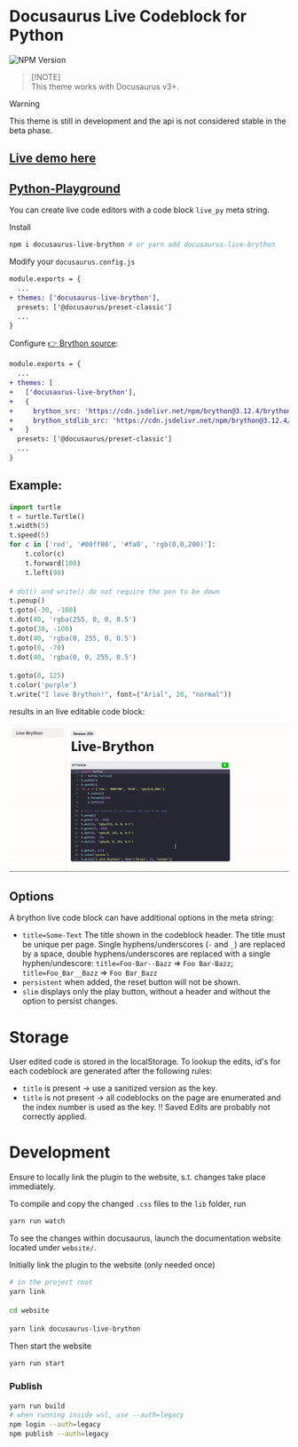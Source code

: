 # Docusaurus Live Codeblock for Python

![NPM Version](https://img.shields.io/npm/v/docusaurus-live-brython)


> [!NOTE]\
> This theme works with Docusaurus v3+.


> [!WARNING]
> This theme is still in development and the api is not considered stable in the beta phase.

## [Live demo here](https://lebalz.github.io/docusaurus-live-brython/)
## [Python-Playground](https://lebalz.github.io/docusaurus-live-brython/playground)

You can create live code editors with a code block `live_py` meta string.

Install

```bash
npm i docusaurus-live-brython # or yarn add docusaurus-live-brython
```

Modify your `docusaurus.config.js`

```diff
module.exports = {
  ...
+ themes: ['docusaurus-live-brython'],
  presets: ['@docusaurus/preset-classic']
  ...
}
```

Configure [👉 Brython source](https://github.com/brython-dev/brython):


```diff
module.exports = {
  ...
+ themes: [
+   ['docusaurus-live-brython'],
+   {
+     brython_src: 'https://cdn.jsdelivr.net/npm/brython@3.12.4/brython.min.js', // default
+     brython_stdlib_src: 'https://cdn.jsdelivr.net/npm/brython@3.12.4/brython_stdlib.js' // default
+   }
  presets: ['@docusaurus/preset-classic']
  ...
}
```
## Example:

```py live_py
import turtle
t = turtle.Turtle()
t.width(5) 
t.speed(5)
for c in ['red', '#00ff00', '#fa0', 'rgb(0,0,200)']:
    t.color(c)
    t.forward(100)
    t.left(90)

# dot() and write() do not require the pen to be down
t.penup()
t.goto(-30, -100)
t.dot(40, 'rgba(255, 0, 0, 0.5')
t.goto(30, -100)
t.dot(40, 'rgba(0, 255, 0, 0.5')
t.goto(0, -70)
t.dot(40, 'rgba(0, 0, 255, 0.5')

t.goto(0, 125)
t.color('purple')
t.write("I love Brython!", font=("Arial", 20, "normal"))
```

results in an live editable code block:

![Brython Demo](brython-demo.gif)

## Options

A brython live code block can have additional options in the meta string:

- `title=Some-Text` The title shown in the codeblock header. The title must be unique per page. Single hyphens/underscores (`-` and `_`) are replaced by a space, double hyphens/underscores are replaced with a single hyphen/undescore: `title=Foo-Bar--Bazz` => `Foo Bar-Bazz`; `title=Foo_Bar__Bazz` => `Foo Bar_Bazz`
- `persistent` when added, the reset button will not be shown.
- `slim` displays only the play button, without a header and without the option to persist changes.

# Storage

User edited code is stored in the localStorage. To lookup the edits, id's for each codeblock are generated after the following rules:

- `title` is present -> use a sanitized version as the key.
- `title` is not present -> all codeblocks on the page are enumerated and the index number is used as the key. !! Saved Edits are probably not correctly applied.  


# Development

Ensure to locally link the plugin to the website, s.t. changes take place immediately.

To compile and copy the changed `.css` files to the `lib` folder, run
```sh
yarn run watch
```

To see the changes within docusaurus, launch the documentation website located under `website/`.

Initially link the plugin to the website (only needed once)
```sh
# in the project root
yarn link

cd website

yarn link docusaurus-live-brython
```

Then start the website
```sh
yarn run start
```

### Publish

```bash
yarn run build
# when running inside wsl, use --auth=legacy
npm login --auth=legacy
npm publish --auth=legacy
```